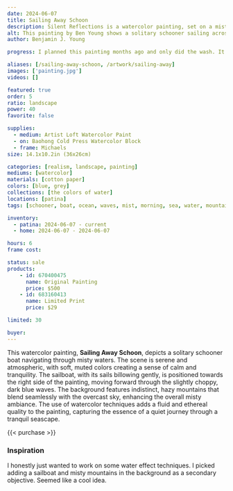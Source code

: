 ```yaml
---
date: 2024-06-07
title: Sailing Away Schoon
description: Silent Reflections is a watercolor painting, set on a misty ocean with rolling mountains in the background. The subject of a schooner boat sailing away at sea.
alt: This painting by Ben Young shows a solitary schooner sailing across a sea, in a muted watercolor landscape shrouded in a misty atmosphere.
author: Benjamin J. Young

progress: I planned this painting months ago and only did the wash. It sat until I started working on a commission, after completing Silent Reflections. Sitting in the park outside the Stark County court house, I somehow completed this quickly, working on it in between the drying layers of my other painting. This painting just seemed to "click" and I stayed what I assume most watercolor artists refer as "loose".

aliases: [/sailing-away-schoon, /artwork/sailing-away]
images: ['painting.jpg']
videos: []

featured: true
order: 5
ratio: landscape
power: 40
favorite: false

supplies:
  - medium: Artist Loft Watercolor Paint
  - on: Baohong Cold Press Watercolor Block
  - frame: Michaels
size: 14.1x10.2in (36x26cm)

categories: [realism, landscape, painting]
mediums: [watercolor]
materials: [cotton paper]
colors: [blue, grey]
collections: [the colors of water]
locations: [patina]
tags: [schooner, boat, ocean, waves, mist, morning, sea, water, mountains, outdoors, spring]

inventory:
  - patina: 2024-06-07 - current
  - home: 2024-06-07 - 2024-06-07

hours: 6
frame cost: 

status: sale
products:
    - id: 670400475
      name: Original Painting
      price: $500
    - id: 683160413
      name: Limited Print
      price: $29

limited: 30

buyer: 
---
```


This watercolor painting, **Sailing Away Schoon**, depicts a solitary schooner boat navigating through misty waters. The scene is serene and atmospheric, with soft, muted colors creating a sense of calm and tranquility. The sailboat, with its sails billowing gently, is positioned towards the right side of the painting, moving forward through the slightly choppy, dark blue waves. The background features indistinct, hazy mountains that blend seamlessly with the overcast sky, enhancing the overall misty ambiance. The use of watercolor techniques adds a fluid and ethereal quality to the painting, capturing the essence of a quiet journey through a tranquil seascape.

{{< purchase >}}

### Inspiration ###

I honestly just wanted to work on some water effect techniques. I picked adding a sailboat and misty mountains in the background as a secondary objective. Seemed like a cool idea.